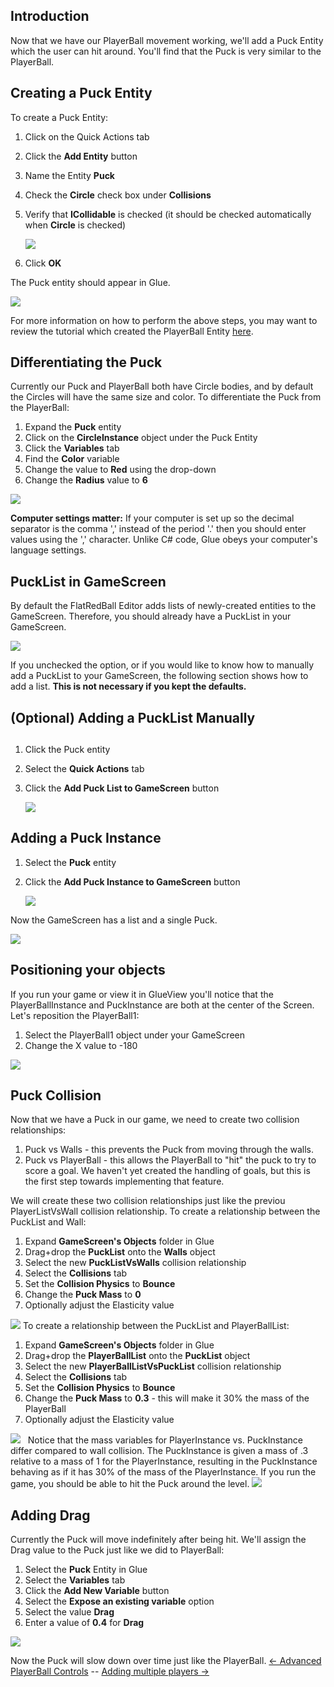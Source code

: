 ## Introduction

Now that we have our PlayerBall movement working, we'll add a Puck Entity which the user can hit around. You'll find that the Puck is very similar to the PlayerBall.

## Creating a Puck Entity

To create a Puck Entity:

1.  Click on the Quick Actions tab

2.  Click the **Add Entity** button

3.  Name the Entity **Puck**

4.  Check the **Circle** check box under **Collisions**

5.  Verify that **ICollidable** is checked (it should be checked automatically when **Circle** is checked)

    ![](/media/2021-07-img_60fdc0904b245.png)

6.  Click **OK**

The Puck entity should appear in Glue.

![](/media/2021-07-img_60fdcb7c2a8d0.png)

For more information on how to perform the above steps, you may want to review the tutorial which created the PlayerBall Entity [here](/frb/docs/index.php?title=Tutorials:Beefball:Creating_an_Entity "Tutorials:Beefball:Creating an Entity").

## Differentiating the Puck

Currently our Puck and PlayerBall both have Circle bodies, and by default the Circles will have the same size and color. To differentiate the Puck from the PlayerBall:

1.  Expand the **Puck** entity
2.  Click on the **CircleInstance** object under the Puck Entity
3.  Click the **Variables** tab
4.  Find the **Color** variable
5.  Change the value to **Red** using the drop-down
6.  Change the **Radius** value to **6**

![](/media/2021-07-img_60fdcaad89ad8.png)

**Computer settings matter:** If your computer is set up so the decimal separator is the comma ',' instead of the period '.' then you should enter values using the ',' character. Unlike C# code, Glue obeys your computer's language settings.

## PuckList in GameScreen

By default the FlatRedBall Editor adds lists of newly-created entities to the GameScreen. Therefore, you should already have a PuckList in your GameScreen.

![](/media/2023-08-img_64cbe9fc4ec5c.png)

If you unchecked the option, or if you would like to know how to manually add a PuckList to your GameScreen, the following section shows how to add a list. **This is not necessary if you kept the defaults.**

## (Optional) Adding a PuckList Manually

## 

1.  Click the Puck entity

2.  Select the **Quick Actions** tab

3.  Click the **Add Puck List to GameScreen** button

    ![](/media/2021-07-img_60fdc158af7ad.png)

## Adding a Puck Instance

1.  Select the **Puck** entity

2.  Click the **Add Puck Instance to GameScreen** button

    ![](/media/2021-07-img_60fdc1cc87873.png)

Now the GameScreen has a list and a single Puck.

![](/media/2021-07-img_60fdc2338ca81.png)

## Positioning your objects

If you run your game or view it in GlueView you'll notice that the PlayerBallInstance and PuckInstance are both at the center of the Screen. Let's reposition the PlayerBall1:

1.  Select the PlayerBall1 object under your GameScreen
2.  Change the X value to -180

![](/media/2021-07-img_60fdc27406b6b.png)

## Puck Collision

Now that we have a Puck in our game, we need to create two collision relationships:

1.  Puck vs Walls - this prevents the Puck from moving through the walls.
2.  Puck vs PlayerBall - this allows the PlayerBall to "hit" the puck to try to score a goal. We haven't yet created the handling of goals, but this is the first step towards implementing that feature.

We will create these two collision relationships just like the previou PlayerListVsWall collision relationship. To create a relationship between the PuckList and Wall:

1.  Expand **GameScreen's Objects** folder in Glue
2.  Drag+drop the **PuckList** onto the **Walls** object
3.  Select the new **PuckListVsWalls** collision relationship
4.  Select the **Collisions** tab
5.  Set the **Collision Physics** to **Bounce**
6.  Change the **Puck Mass** to **0**
7.  Optionally adjust the Elasticity value

[![](/wp-content/uploads/2016/01/2021_July_25_141703.gif)](/wp-content/uploads/2016/01/2021_July_25_141703.gif) To create a relationship between the PuckList and PlayerBallList:

1.  Expand **GameScreen's Objects** folder in Glue
2.  Drag+drop the **PlayerBallList** onto the **PuckList** object
3.  Select the new **PlayerBallListVsPuckList** collision relationship
4.  Select the **Collisions** tab
5.  Set the **Collision Physics** to **Bounce**
6.  Change the **Puck Mass** to **0.3** - this will make it 30% the mass of the PlayerBall
7.  Optionally adjust the Elasticity value

[![](/wp-content/uploads/2016/01/2021_July_25_145507.gif)](/wp-content/uploads/2016/01/2021_July_25_145507.gif)   Notice that the mass variables for PlayerInstance vs. PuckInstance differ compared to wall collision. The PuckInstance is given a mass of .3 relative to a mass of 1 for the PlayerInstance, resulting in the PuckInstance behaving as if it has 30% of the mass of the PlayerInstance. If you run the game, you should be able to hit the Puck around the level. [![](/wp-content/uploads/2016/01/2021_July_25_140010.gif)](/wp-content/uploads/2016/01/2021_July_25_140010.gif)

## Adding Drag

Currently the Puck will move indefinitely after being hit. We'll assign the Drag value to the Puck just like we did to PlayerBall:

1.  Select the **Puck** Entity in Glue
2.  Select the **Variables** tab
3.  Click the **Add New Variable** button
4.  Select the **Expose an existing variable** option
5.  Select the value **Drag**
6.  Enter a value of **0.4** for **Drag**

![](/media/2021-07-img_60fdc59ea563f.png)

Now the Puck will slow down over time just like the PlayerBall. [\<- Advanced PlayerBall Controls](/documentation/tutorials/tutorials-beefball/tutorials-beefball-advanced-playerball-controls.md "Tutorials:Beefball:Advanced PlayerBall Controls") -- [Adding multiple players -\>](/documentation/tutorials/tutorials-beefball/tutorials-beefball-adding-multiple-players.md "Tutorials:Beefball:Adding multiple players")
